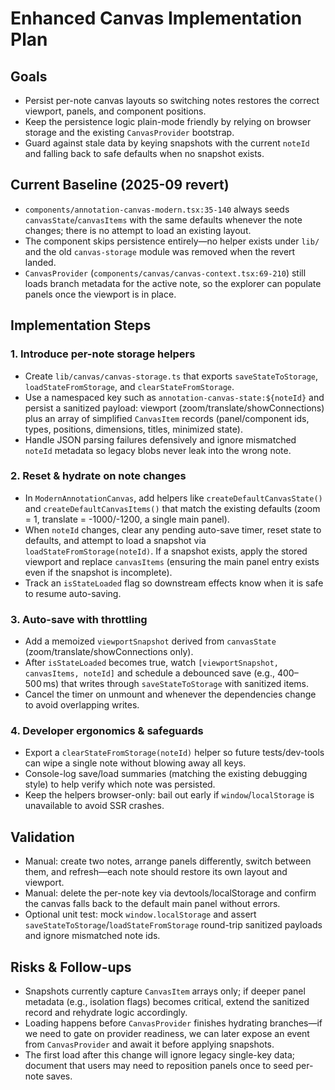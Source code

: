 # Enhanced Canvas Implementation Plan

## Goals
- Persist per-note canvas layouts so switching notes restores the correct viewport, panels, and component positions.
- Keep the persistence logic plain-mode friendly by relying on browser storage and the existing `CanvasProvider` bootstrap.
- Guard against stale data by keying snapshots with the current `noteId` and falling back to safe defaults when no snapshot exists.

## Current Baseline (2025-09 revert)
- `components/annotation-canvas-modern.tsx:35-140` always seeds `canvasState`/`canvasItems` with the same defaults whenever the note changes; there is no attempt to load an existing layout.
- The component skips persistence entirely—no helper exists under `lib/` and the old `canvas-storage` module was removed when the revert landed.
- `CanvasProvider` (`components/canvas/canvas-context.tsx:69-210`) still loads branch metadata for the active note, so the explorer can populate panels once the viewport is in place.

## Implementation Steps

### 1. Introduce per-note storage helpers
- Create `lib/canvas/canvas-storage.ts` that exports `saveStateToStorage`, `loadStateFromStorage`, and `clearStateFromStorage`.
- Use a namespaced key such as `annotation-canvas-state:${noteId}` and persist a sanitized payload: viewport (zoom/translate/showConnections) plus an array of simplified `CanvasItem` records (panel/component ids, types, positions, dimensions, titles, minimized state).
- Handle JSON parsing failures defensively and ignore mismatched `noteId` metadata so legacy blobs never leak into the wrong note.

### 2. Reset & hydrate on note changes
- In `ModernAnnotationCanvas`, add helpers like `createDefaultCanvasState()` and `createDefaultCanvasItems()` that match the existing defaults (zoom = 1, translate = -1000/-1200, a single main panel).
- When `noteId` changes, clear any pending auto-save timer, reset state to defaults, and attempt to load a snapshot via `loadStateFromStorage(noteId)`. If a snapshot exists, apply the stored viewport and replace `canvasItems` (ensuring the main panel entry exists even if the snapshot is incomplete).
- Track an `isStateLoaded` flag so downstream effects know when it is safe to resume auto-saving.

### 3. Auto-save with throttling
- Add a memoized `viewportSnapshot` derived from `canvasState` (zoom/translate/showConnections only).
- After `isStateLoaded` becomes true, watch `[viewportSnapshot, canvasItems, noteId]` and schedule a debounced save (e.g., 400–500 ms) that writes through `saveStateToStorage` with sanitized items.
- Cancel the timer on unmount and whenever the dependencies change to avoid overlapping writes.

### 4. Developer ergonomics & safeguards
- Export a `clearStateFromStorage(noteId)` helper so future tests/dev-tools can wipe a single note without blowing away all keys.
- Console-log save/load summaries (matching the existing debugging style) to help verify which note was persisted.
- Keep the helpers browser-only: bail out early if `window`/`localStorage` is unavailable to avoid SSR crashes.

## Validation
- Manual: create two notes, arrange panels differently, switch between them, and refresh—each note should restore its own layout and viewport.
- Manual: delete the per-note key via devtools/localStorage and confirm the canvas falls back to the default main panel without errors.
- Optional unit test: mock `window.localStorage` and assert `saveStateToStorage`/`loadStateFromStorage` round-trip sanitized payloads and ignore mismatched note ids.

## Risks & Follow-ups
- Snapshots currently capture `CanvasItem` arrays only; if deeper panel metadata (e.g., isolation flags) becomes critical, extend the sanitized record and rehydrate logic accordingly.
- Loading happens before `CanvasProvider` finishes hydrating branches—if we need to gate on provider readiness, we can later expose an event from `CanvasProvider` and await it before applying snapshots.
- The first load after this change will ignore legacy single-key data; document that users may need to reposition panels once to seed per-note saves.
